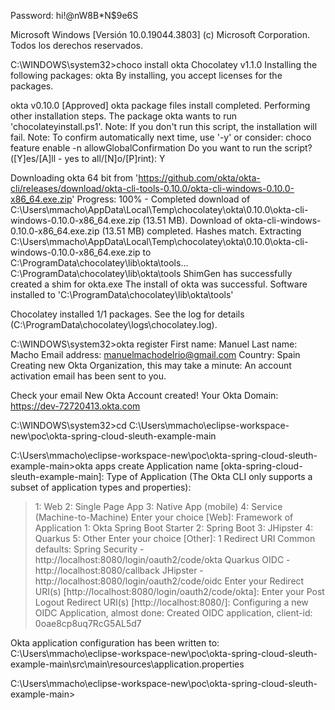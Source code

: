 Password: hi!@nW8B*N$9e6S

Microsoft Windows [Versión 10.0.19044.3803]
(c) Microsoft Corporation. Todos los derechos reservados.

C:\WINDOWS\system32>choco install okta
Chocolatey v1.1.0
Installing the following packages:
okta
By installing, you accept licenses for the packages.

okta v0.10.0 [Approved]
okta package files install completed. Performing other installation steps.
The package okta wants to run 'chocolateyinstall.ps1'.
Note: If you don't run this script, the installation will fail.
Note: To confirm automatically next time, use '-y' or consider:
choco feature enable -n allowGlobalConfirmation
Do you want to run the script?([Y]es/[A]ll - yes to all/[N]o/[P]rint): Y

Downloading okta 64 bit
  from 'https://github.com/okta/okta-cli/releases/download/okta-cli-tools-0.10.0/okta-cli-windows-0.10.0-x86_64.exe.zip'
Progress: 100% - Completed download of C:\Users\mmacho\AppData\Local\Temp\chocolatey\okta\0.10.0\okta-cli-windows-0.10.0-x86_64.exe.zip (13.51 MB).
Download of okta-cli-windows-0.10.0-x86_64.exe.zip (13.51 MB) completed.
Hashes match.
Extracting C:\Users\mmacho\AppData\Local\Temp\chocolatey\okta\0.10.0\okta-cli-windows-0.10.0-x86_64.exe.zip to C:\ProgramData\chocolatey\lib\okta\tools...
C:\ProgramData\chocolatey\lib\okta\tools
 ShimGen has successfully created a shim for okta.exe
 The install of okta was successful.
  Software installed to 'C:\ProgramData\chocolatey\lib\okta\tools'

Chocolatey installed 1/1 packages.
 See the log for details (C:\ProgramData\chocolatey\logs\chocolatey.log).

C:\WINDOWS\system32>okta register
First name: Manuel
Last name: Macho
Email address: manuelmachodelrio@gmail.com
Country: Spain
Creating new Okta Organization, this may take a minute:
An account activation email has been sent to you.

Check your email
New Okta Account created!
Your Okta Domain: https://dev-72720413.okta.com

C:\WINDOWS\system32>cd C:\Users\mmacho\eclipse-workspace-new\poc\okta-spring-cloud-sleuth-example-main

C:\Users\mmacho\eclipse-workspace-new\poc\okta-spring-cloud-sleuth-example-main>okta apps create
Application name [okta-spring-cloud-sleuth-example-main]:
Type of Application
(The Okta CLI only supports a subset of application types and properties):
> 1: Web
> 2: Single Page App
> 3: Native App (mobile)
> 4: Service (Machine-to-Machine)
Enter your choice [Web]:
Framework of Application
> 1: Okta Spring Boot Starter
> 2: Spring Boot
> 3: JHipster
> 4: Quarkus
> 5: Other
Enter your choice [Other]: 1
Redirect URI
Common defaults:
 Spring Security - http://localhost:8080/login/oauth2/code/okta
 Quarkus OIDC - http://localhost:8080/callback
 JHipster - http://localhost:8080/login/oauth2/code/oidc
Enter your Redirect URI(s) [http://localhost:8080/login/oauth2/code/okta]:
Enter your Post Logout Redirect URI(s) [http://localhost:8080/]:
Configuring a new OIDC Application, almost done:
Created OIDC application, client-id: 0oae8cp8uq7RcG5AL5d7

Okta application configuration has been written to: C:\Users\mmacho\eclipse-workspace-new\poc\okta-spring-cloud-sleuth-example-main\src\main\resources\application.properties

C:\Users\mmacho\eclipse-workspace-new\poc\okta-spring-cloud-sleuth-example-main>